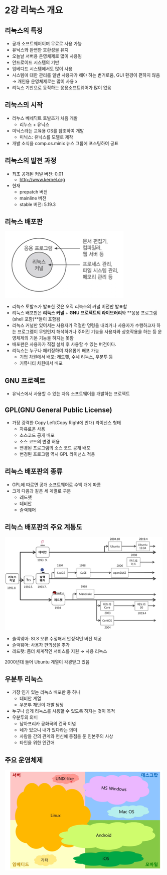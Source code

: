 # 2강 리눅스 개요

## 리눅스의 특징

- 공개 소프트웨어이며 무료로 사용 가능
- 유닉스와 완변한 호환성을 유지
- 오늘날 서버용 운영체제로 많이 사용됨
- 안드로이드 시스템의 기반
- 임베디드 시스템에서도 많이 사용
- 시스템에 대한 관리를 일반 사용자가 해야 하는 번거로움, GUI 환경이 편하지 않음 → 개인용 운영체제로는 많이 사용 x
- 리눅스 기반으로 동작하는 응용소프트웨어가 많이 없음

## 리눅스의 시작

- 리누스 베네딕트 토발즈가 처음 개발
    - 리누스 + 유닉스
- 미닉스라는 교육용 OS를 참조하여 개발
    - 미닉스: 유닉스를 모델로 제작
- 개발 소식을 comp.os.minix 뉴스 그룹에 포스팅하여 공표

## 리눅스의 발전 과정

- 최초 공개된 커널 버전: 0.01
    - http://www.kernel.org
- 현재
    - prepatch 버전
    - mainline 버전
    - stable 버전: 5.19.3

## 리눅스 배포판

![Untitled](/Resources/ch.02/1.png)

- 리눅스 토발즈가 발표한 것은 오직 리눅스의 커널 버전만 발표함
- 리눅스 배포판은 **리눅스 커널** + **GNU 프로젝트의 라이브러리**와 **응용 프로그램(shell 포함)**들이 포함됨
- 리눅스 커널만 있어서는 사용자가 적절한 명령을 내리거나 사용자가 수행하고자 하는 프로그램이 무엇인지 해석하거나 주어진 기능을 사용자와 상호작용을 하는 등 운영체제의 기본 기능을 하지는 못함
- 배포판은 사용자가 직접 설치 후 사용할 수 있는 버전이다.
- 리눅스는 누구나 패키징하여 자유롭게 배포 가능
    - 기업 차원에서 배포: 레드햇, 수세 리눅스, 우분투 등
    - 커뮤니티 차원에서 배포

## GNU 프로젝트

- 유닉스에서 사용할 수 있는 자유 소프트웨어를 개발하는 프로젝트

## GPL(GNU General Public License)

- 가장 강력한 Copy Left(Copy Right에 반대) 라이선스 형태
    - 자유로운 사용
    - 소스코드 공개 배포
    - 소스 코드의 변경 허용
    - 변경된 프로그램의 소스 코드 공개 배포
    - 변경된 프로그램 역시 GPL 라이선스 적용

## 리눅스 배포판의 종류

- GPL에 따르면 공개 소프트웨어로 수백 개에 따름
- 크게 다음과 같은 세 계열로 구분
    - 레드햇
    - 데비안
    - 슬랙웨어

## 리눅스 배포판의 주요 계통도

![Untitled](/Resources/ch.02/2.png)

- 슬랙웨어: SLS 오류 수정해서 안정적인 버전 제공
- 슬랙웨어: 사용자 편의성을 추가
- 레드햇: 좀더 체계적인 서비스를 지원 → 사용 리눅스

2000년대 들어 Ubuntu 계열이 각광받고 있음

## 우분투 리눅스

- 가장 인기 있는 리눅스 배포판 중 하나
    - 데비안 계열
    - 우분투 재단이 개발 담당
- 누구나 쉽게 리눅스를 사용할 수 있도록 하자는 것이 목적
- 우분투의 의미
    - 남아프리카 공화국의 건국 이념
    - 네가 있으니 내가 있다라는 의미
    - 사람들 간의 관계와 헌신에 중점을 둔 인본주의 사상
    - 타인을 위한 인간애

## 주요 운영체제
![image](/Resources/ch.02/3.png)